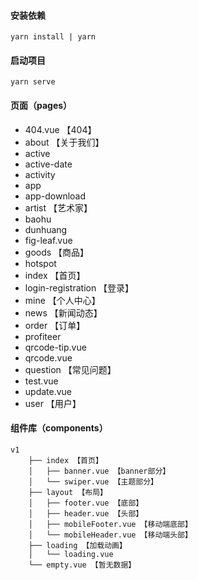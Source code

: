 #### 安装依赖

`yarn install | yarn`

#### 启动项目

`yarn serve`

#### 页面（pages）

- 404.vue 【404】
- about 【关于我们】
- active
- active-date
- activity
- app
- app-download
- artist 【艺术家】
- baohu
- dunhuang
- fig-leaf.vue
- goods 【商品】
- hotspot
- index 【首页】
- login-registration 【登录】
- mine 【个人中心】
- news 【新闻动态】
- order 【订单】
- profiteer
- qrcode-tip.vue
- qrcode.vue
- question 【常见问题】
- test.vue
- update.vue
- user 【用户】

#### 组件库（components）

```
v1
    ├── index 【首页】
    │   ├── banner.vue 【banner部分】
    │   └── swiper.vue 【主题部分】
    ├── layout 【布局】
    │   ├── footer.vue 【底部】
    │   ├── header.vue 【头部】
    │   ├── mobileFooter.vue 【移动端底部】
    │   └── mobileHeader.vue 【移动端头部】
    ├── loading 【加载动画】
    │   └── loading.vue
    └── empty.vue 【暂无数据】
```